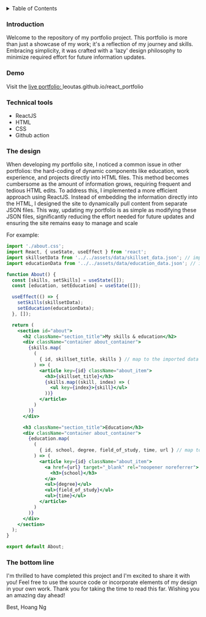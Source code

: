 <details>
  <summary>Table of Contents</summary>
  <ol>
    <li>
      <a href="#introduction">Introduction</a>
    </li>
    <li><a href="#demo">Demo</a></li>
    <li><a href="#technical-tools">Technical Tools</a></li>
    <li><a href="#the-bottom-line">The Bottom Line</a></li>
  </ol>
</details>

### Introduction

Welcome to the repository of my portfolio project. This portfolio is more than just a showcase of my work; it's a reflection of my journey and skills. Embracing simplicity, it was crafted with a 'lazy' design philosophy to minimize required effort for future information updates.

### Demo

Visit the <a href="https://leoutas.github.io/react_portfolio/#" target="_blank" rel="noopener noreferrer">live portfolio: </a> leoutas.github.io/react_portfolio

### Technical tools

- ReactJS
- HTML
- CSS
- Github action

### The design

When developing my portfolio site, I noticed a common issue in other portfolios: the hard-coding of dynamic components like education, work experience, and projects directly into HTML files. This method becomes cumbersome as the amount of information grows, requiring frequent and tedious HTML edits. To address this, I implemented a more efficient approach using ReactJS. Instead of embedding the information directly into the HTML, I designed the site to dynamically pull content from separate JSON files. This way, updating my portfolio is as simple as modifying these JSON files, significantly reducing the effort needed for future updates and ensuring the site remains easy to manage and scale

For example:

```jsx
import './about.css';
import React, { useState, useEffect } from 'react';
import skillsetData from '../../assets/data/skillset_data.json'; // import required data
import educationData from '../../assets/data/education_data.json'; // import required data

function About() {
  const [skills, setSkills] = useState([]);
  const [education, setEducation] = useState([]);

  useEffect(() => {
    setSkills(skillsetData);
    setEducation(educationData);
  }, []);

  return (
    <section id="about">
      <h2 className="section_title">My skills & education</h2>
      <div className="container about_container">
        {skills.map(
          (
            { id, skillset_title, skills } // map to the imported data
          ) => (
            <article key={id} className="about_item">
              <h3>{skillset_title}</h3>
              {skills.map((skill, index) => (
                <ul key={index}>{skill}</ul>
              ))}
            </article>
          )
        )}
      </div>

      <h3 className="section_title">Education</h3>
      <div className="container about_container">
        {education.map(
          (
            { id, school, degree, field_of_study, time, url } // map to the imported data
          ) => (
            <article key={id} className="about_item">
              <a href={url} target="_blank" rel="noopener noreferrer">
                <h3>{school}</h3>
              </a>
              <ul>{degree}</ul>
              <ul>{field_of_study}</ul>
              <ul>{time}</ul>
            </article>
          )
        )}
      </div>
    </section>
  );
}

export default About;
```

### The bottom line

I'm thrilled to have completed this project and I'm excited to share it with you! Feel free to use the source code or incorporate elements of my design in your own work. Thank you for taking the time to read this far. Wishing you an amazing day ahead!

Best,
Hoang Ng
